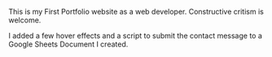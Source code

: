 This is my First Portfolio website as a web developer. Constructive critism is welcome.

I added a few hover effects and a script to submit the contact message to a Google Sheets Document I created.
